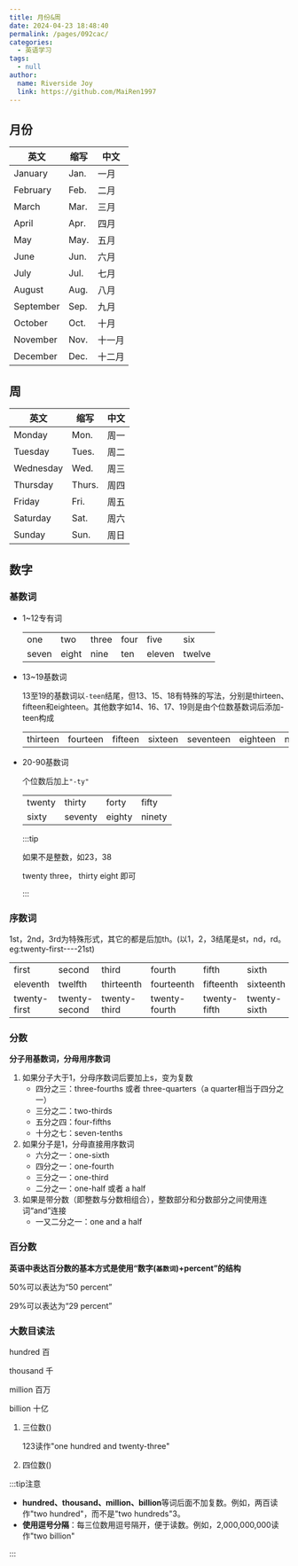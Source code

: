 ```yaml
---
title: 月份&周
date: 2024-04-23 18:48:40
permalink: /pages/092cac/
categories: 
  - 英语学习
tags: 
  - null
author: 
  name: Riverside Joy
  link: https://github.com/MaiRen1997
---
```

## 月份

| 英文      | 缩写 | 中文   |
| --------- | ---- | ------ |
| January   | Jan. | 一月   |
| February  | Feb. | 二月   |
| March     | Mar. | 三月   |
| April     | Apr. | 四月   |
| May       | May. | 五月   |
| June      | Jun. | 六月   |
| July      | Jul. | 七月   |
| August    | Aug. | 八月   |
| September | Sep. | 九月   |
| October   | Oct. | 十月   |
| November  | Nov. | 十一月 |
| December  | Dec. | 十二月 |

## 周

| 英文      | 缩写   | 中文 |
| --------- | ------ | ---- |
| Monday    | Mon.   | 周一 |
| Tuesday   | Tues.  | 周二 |
| Wednesday | Wed.   | 周三 |
| Thursday  | Thurs. | 周四 |
| Friday    | Fri.   | 周五 |
| Saturday  | Sat.   | 周六 |
| Sunday    | Sun.   | 周日 |

## 数字

### 基数词

- 1~12专有词

  |       |       |       |      |        |        |
  | ----- | ----- | ----- | ---- | ------ | ------ |
  | one   | two   | three | four | five   | six    |
  | seven | eight | nine  | ten  | eleven | twelve |

- 13~19基数词

  13至19的基数词以`-teen`结尾，但13、15、18有特殊的写法，分别是thirteen、fifteen和eighteen。其他数字如14、16、17、19则是由个位数基数词后添加-teen构成

  |          |          |         |         |           |          |          |
  | -------- | -------- | ------- | ------- | --------- | -------- | -------- |
  | thirteen | fourteen | fifteen | sixteen | seventeen | eighteen | nineteen |

- 20-90基数词

  个位数后加上`"-ty"`

  |        |         |        |        |
  | ------ | ------- | ------ | ------ |
  | twenty | thirty  | forty  | fifty  |
  | sixty  | seventy | eighty | ninety |

  :::tip

  如果不是整数，如23，38

  twenty three， thirty eight 即可

  :::

### 序数词

1st，2nd，3rd为特殊形式，其它的都是后加th。(以1，2，3结尾是st，nd，rd。 eg:twenty-first----21st)

|              |               |              |               |              |              |                |               |              |           |
| ------------ | ------------- | ------------ | ------------- | ------------ | ------------ | -------------- | ------------- | ------------ | --------- |
| first        | second        | third        | fourth        | fifth        | sixth        | seventh        | eighth        | ninth        | tenth     |
| eleventh     | twelfth       | thirteenth   | fourteenth    | fifteenth    | sixteenth    | seventeenth    | eighteenth    | nineteenth   | twentieth |
| twenty-first | twenty-second | twenty-third | twenty-fourth | twenty-fifth | twenty-sixth | twenty-seventh | twenty-eighth | twenty-ninth | thirtieth |

### 分数

**分子用基数词，分母用序数词**

1. 如果分子大于1，分母序数词后要加上s，变为复数
   - 四分之三：three-fourths 或者 three-quarters（a quarter相当于四分之一）
   - 三分之二：two-thirds
   - 五分之四：four-fifths
   - 十分之七：seven-tenths
2. 如果分子是1，分母直接用序数词
   - 六分之一：one-sixth
   - 四分之一：one-fourth
   - 三分之一：one-third
   - 二分之一：one-half 或者 a half
3. 如果是带分数（即整数与分数相组合），整数部分和分数部分之间使用连词“and”连接
   - 一又二分之一：one and a half

### 百分数

**英语中表达百分数的基本方式是使用“数字(`基数词`)+percent”的结构**

50%可以表达为“50 percent”

29%可以表达为“29 percent”

### 大数目读法

hundred 百

thousand 千

million 百万

billion 十亿

1. 三位数()

   123读作"one hundred and twenty-three"‌

2. 四位数()

:::tip注意

- **hundred、thousand、million、billion**‌等词后面不加复数。例如，两百读作"two hundred"，而不是"two hundreds"‌3。
- ‌**使用逗号分隔**‌：每三位数用逗号隔开，便于读数。例如，2,000,000,000读作"two billion"‌

:::















